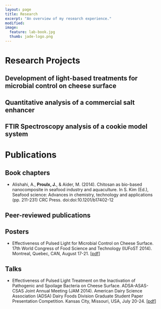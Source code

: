```yaml
---
layout: page
title: Research
excerpt: "An overview of my research experience."
modified: 
image: 
  feature: lab-book.jpg
  thumb: jade-logo.png
---
```


# Research Projects

## Development of light-based treatments for microbial control on cheese surface

## Quantitative analysis of a commercial salt enhancer

## FTIR Spectroscopy analysis of a cookie model system


# Publications

## Book chapters

* Alishahi, A., **Proulx, J.**, & Aider, M. (2014). Chitosan as bio-based nanocomposite in seafood industry and aquaculture. In S. Kim (Ed.), Seafood science: Advances in chemistry, technology and applications (pp. 211-231) CRC Press. doi:doi:10.1201/b17402-12

## Peer-reviewed publications

## Posters

* Effectiveness of Pulsed Light for Microbial Control on Cheese Surface. 17th World Congress of Food Science and Technology (IUFoST 2014). Montreal, Quebec, CAN, August 17-21. [[pdf](https://dl.dropboxusercontent.com/u/51364198/Poster_IUFoST.pdf)]

## Talks

* Effectiveness of Pulsed Light Treatment on the Inactivation of Pathogenic and Spoilage Bacteria on Cheese Surface. ADSA-ASAS-CSAS Joint Annual Meeting (JAM 2014). American Dairy Science Association (ADSA) Dairy Foods Division Graduate Student Paper Presentation Competition. Kansas City, Missouri, USA, July 20-24. [[pdf](https://dl.dropboxusercontent.com/u/51364198/Presentation_ADSA.pdf)]
